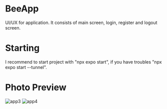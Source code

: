 # BeeApp
UI/UX for application. It consists of main screen, login, register and logout screen.
# Starting
I recommend to start project with "npx expo start", if you have troubles "npx expo start --tunnel".
# Photo Preview
![app3](https://github.com/Tom4sko/Bee-App/assets/108126659/1e092eef-2213-46d7-96ce-b5fbcd4b0f31)
![app4](https://github.com/Tom4sko/Bee-App/assets/108126659/83c32fd9-2b3e-4942-b237-e0ca4c3c4a8e)

